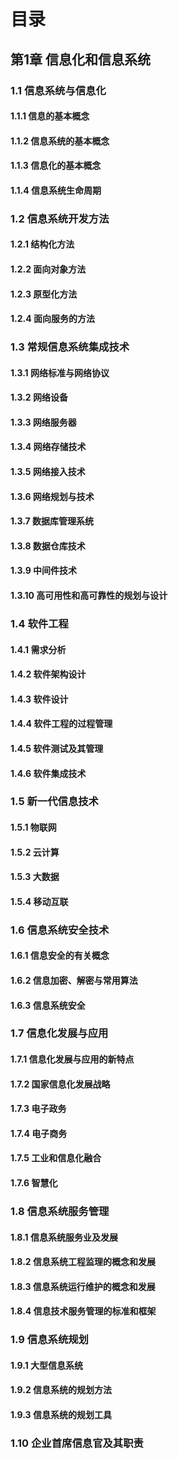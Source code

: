 # 目录
## 第1章 信息化和信息系统
### 1.1 信息系统与信息化
#### 1.1.1 信息的基本概念
#### 1.1.2 信息系统的基本概念
#### 1.1.3 信息化的基本概念
#### 1.1.4 信息系统生命周期
### 1.2 信息系统开发方法
#### 1.2.1 结构化方法
#### 1.2.2 面向对象方法
#### 1.2.3 原型化方法
#### 1.2.4 面向服务的方法
### 1.3 常规信息系统集成技术
#### 1.3.1 网络标准与网络协议
#### 1.3.2 网络设备
#### 1.3.3 网络服务器
#### 1.3.4 网络存储技术
#### 1.3.5 网络接入技术
#### 1.3.6 网络规划与技术
#### 1.3.7 数据库管理系统
#### 1.3.8 数据仓库技术
#### 1.3.9 中间件技术
#### 1.3.10 高可用性和高可靠性的规划与设计
### 1.4 软件工程
#### 1.4.1 需求分析
#### 1.4.2 软件架构设计
#### 1.4.3 软件设计
#### 1.4.4 软件工程的过程管理
#### 1.4.5 软件测试及其管理
#### 1.4.6 软件集成技术
### 1.5 新一代信息技术
#### 1.5.1 物联网
#### 1.5.2 云计算
#### 1.5.3 大数据
#### 1.5.4 移动互联
### 1.6 信息系统安全技术
#### 1.6.1 信息安全的有关概念
#### 1.6.2 信息加密、解密与常用算法
#### 1.6.3 信息系统安全
### 1.7 信息化发展与应用
#### 1.7.1 信息化发展与应用的新特点
#### 1.7.2 国家信息化发展战略
#### 1.7.3 电子政务
#### 1.7.4 电子商务
#### 1.7.5 工业和信息化融合
#### 1.7.6 智慧化
### 1.8 信息系统服务管理
#### 1.8.1 信息系统服务业及发展
#### 1.8.2 信息系统工程监理的概念和发展
#### 1.8.3 信息系统运行维护的概念和发展
#### 1.8.4 信息技术服务管理的标准和框架
### 1.9 信息系统规划
#### 1.9.1 大型信息系统
#### 1.9.2 信息系统的规划方法
#### 1.9.3 信息系统的规划工具
### 1.10 企业首席信息官及其职责
